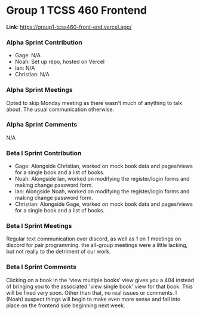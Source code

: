 # Group 1 TCSS 460 Frontend
**Link**: https://group1-tcss460-front-end.vercel.app/

### Alpha Sprint Contribution
- Gage: N/A
- Noah: Set up repo, hosted on Vercel
- Ian: N/A
- Christian: N/A

### Alpha Sprint Meetings
Opted to skip Monday meeting as there wasn't much of anything to talk about. The usual communication otherwise.

### Alpha Sprint Comments
N/A

### Beta I Sprint Contribution
- Gage: Alongside Christian, worked on mock book data and pages/views for a single book and a list of books.
- Noah: Alongside Ian, worked on modifying the register/login forms and making change password form.
- Ian: Alongside Noah, worked on modifying the register/login forms and making change password form.
- Christian: Alongside Gage, worked on mock book data and pages/views for a single book and a list of books.

### Beta I Sprint Meetings
Regular text communication over discord, as well as 1 on 1 meetings on discord for pair programming. the all-group meetings were a little lacking, but not really to the detriment of our work.

### Beta I Sprint Comments
Clicking on a book in the 'view multiple books' view gives you a 404 instead of bringing you to the associated 'view single book' view for that book. This will be fixed very soon. Other than that, no real issues or comments. I (Noah) suspect things will begin to make even more sense and fall into place on the frontend side beginning next week.
